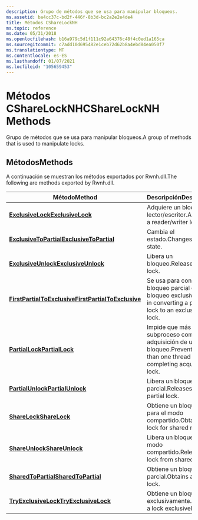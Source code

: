 ```yaml
---
description: Grupo de métodos que se usa para manipular bloqueos.
ms.assetid: ba4cc37c-bd2f-446f-8b3d-bc2a2e2e4de4
title: Métodos CShareLockNH
ms.topic: reference
ms.date: 05/31/2018
ms.openlocfilehash: b16a979c5d1f111c92a64376c48f4c0ed1a165ca
ms.sourcegitcommit: c7add10d695482e1ceb72d62b8a4ebd84ea050f7
ms.translationtype: MT
ms.contentlocale: es-ES
ms.lasthandoff: 01/07/2021
ms.locfileid: "105659453"
---
```

# <a name="csharelocknh-methods"></a><span data-ttu-id="a1682-103">Métodos CShareLockNH</span><span class="sxs-lookup"><span data-stu-id="a1682-103">CShareLockNH Methods</span></span>

<span data-ttu-id="a1682-104">Grupo de métodos que se usa para manipular bloqueos.</span><span class="sxs-lookup"><span data-stu-id="a1682-104">A group of methods that is used to manipulate locks.</span></span>

## <a name="methods"></a><span data-ttu-id="a1682-105">Métodos</span><span class="sxs-lookup"><span data-stu-id="a1682-105">Methods</span></span>

<span data-ttu-id="a1682-106">A continuación se muestran los métodos exportados por Rwnh.dll.</span><span class="sxs-lookup"><span data-stu-id="a1682-106">The following are methods exported by Rwnh.dll.</span></span>



| <span data-ttu-id="a1682-107">Método</span><span class="sxs-lookup"><span data-stu-id="a1682-107">Method</span></span>                                                                   | <span data-ttu-id="a1682-108">Descripción</span><span class="sxs-lookup"><span data-stu-id="a1682-108">Description</span></span>                                                     |
|--------------------------------------------------------------------------|-----------------------------------------------------------------|
| [<span data-ttu-id="a1682-109">**ExclusiveLock**</span><span class="sxs-lookup"><span data-stu-id="a1682-109">**ExclusiveLock**</span></span>](csharelocknh--exclusivelock.md)                     | <span data-ttu-id="a1682-110">Adquiere un bloqueo de lector/escritor.</span><span class="sxs-lookup"><span data-stu-id="a1682-110">Acquires a reader/writer lock.</span></span>                                  |
| [<span data-ttu-id="a1682-111">**ExclusiveToPartial**</span><span class="sxs-lookup"><span data-stu-id="a1682-111">**ExclusiveToPartial**</span></span>](csharelocknh--exclusivetopartial.md)           | <span data-ttu-id="a1682-112">Cambia el estado.</span><span class="sxs-lookup"><span data-stu-id="a1682-112">Changes the state.</span></span>                                              |
| [<span data-ttu-id="a1682-113">**ExclusiveUnlock**</span><span class="sxs-lookup"><span data-stu-id="a1682-113">**ExclusiveUnlock**</span></span>](csharelocknh--exclusiveunlock.md)                 | <span data-ttu-id="a1682-114">Libera un bloqueo.</span><span class="sxs-lookup"><span data-stu-id="a1682-114">Releases a lock.</span></span>                                                |
| [<span data-ttu-id="a1682-115">**FirstPartialToExclusive**</span><span class="sxs-lookup"><span data-stu-id="a1682-115">**FirstPartialToExclusive**</span></span>](csharelocknh--firstpartialtoexclusive.md) | <span data-ttu-id="a1682-116">Se usa para convertir un bloqueo parcial en un bloqueo exclusivo.</span><span class="sxs-lookup"><span data-stu-id="a1682-116">Used in converting a partial lock to an exclusive lock.</span></span>         |
| [<span data-ttu-id="a1682-117">**PartialLock**</span><span class="sxs-lookup"><span data-stu-id="a1682-117">**PartialLock**</span></span>](csharelocknh--partiallock.md)                         | <span data-ttu-id="a1682-118">Impide que más de un subproceso complete la adquisición de un bloqueo.</span><span class="sxs-lookup"><span data-stu-id="a1682-118">Prevents more than one thread from completing acquiring a lock.</span></span> |
| [<span data-ttu-id="a1682-119">**PartialUnlock**</span><span class="sxs-lookup"><span data-stu-id="a1682-119">**PartialUnlock**</span></span>](csharelocknh--partialunlock.md)                     | <span data-ttu-id="a1682-120">Libera un bloqueo parcial.</span><span class="sxs-lookup"><span data-stu-id="a1682-120">Releases a partial lock.</span></span>                                        |
| [<span data-ttu-id="a1682-121">**ShareLock**</span><span class="sxs-lookup"><span data-stu-id="a1682-121">**ShareLock**</span></span>](csharelocknh--sharelock.md)                             | <span data-ttu-id="a1682-122">Obtiene un bloqueo para el modo compartido.</span><span class="sxs-lookup"><span data-stu-id="a1682-122">Obtains a lock for shared mode.</span></span>                                 |
| [<span data-ttu-id="a1682-123">**ShareUnlock**</span><span class="sxs-lookup"><span data-stu-id="a1682-123">**ShareUnlock**</span></span>](csharelocknh--shareunlock.md)                         | <span data-ttu-id="a1682-124">Libera un bloqueo del modo compartido.</span><span class="sxs-lookup"><span data-stu-id="a1682-124">Releases a lock from shared mode.</span></span>                               |
| [<span data-ttu-id="a1682-125">**SharedToPartial**</span><span class="sxs-lookup"><span data-stu-id="a1682-125">**SharedToPartial**</span></span>](csharelocknh--sharedtopartial.md)                 | <span data-ttu-id="a1682-126">Obtiene un bloqueo parcial.</span><span class="sxs-lookup"><span data-stu-id="a1682-126">Obtains a partial lock.</span></span>                                         |
| [<span data-ttu-id="a1682-127">**TryExclusiveLock**</span><span class="sxs-lookup"><span data-stu-id="a1682-127">**TryExclusiveLock**</span></span>](csharelocknh--tryexclusivelock.md)               | <span data-ttu-id="a1682-128">Obtiene un bloqueo exclusivamente.</span><span class="sxs-lookup"><span data-stu-id="a1682-128">Obtains a lock exclusively.</span></span>                                     |



 

 

 



